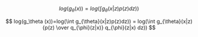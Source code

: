 $$
log(g_\theta (x))=log(\int g_{\theta}(x|z)p(z)dz))
$$

$$
log(g_\theta (x))=log(\int g_{\theta}(x|z)p(z)dz)) = log(\int g_{\theta}(x|z){p(z) \over q_{\phi}(z|x)} q_{\phi}(z|x) dz))
$$
<!--stackedit_data:
eyJoaXN0b3J5IjpbNzM4ODgzNjk0LDg2MDY5MDcwMiwtOTYxMD
UzNDM1XX0=
-->